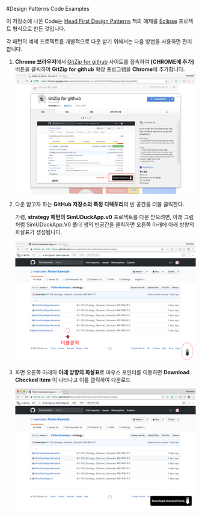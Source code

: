 #Design Patterns Code Examples

이 저장소에 나온 Code는 [Head First Design Patterns](http://shop.oreilly.com/product/9780596007126.do) 책의 예제를 [Eclipse](https://www.eclipse.org/eclipseide/) 프로젝트 형식으로 만든 것입니다.

각 패턴의 예제 프로젝트를 개별적으로 다운 받기 위해서는 다음 방법을 사용하면 편리합니다.

1. **Chrome 브라우저**에서 [GitZip for github](https://chrome.google.com/webstore/detail/gitzip-for-github/ffabmkklhbepgcgfonabamgnfafbdlkn) 사이트를 접속하여 **[CHROME에 추가]** 버튼을 클릭하여 **GitZip for github** 확장 프로그램을 **Chrome**에 추가합니다.
![DownGit 예제](figure/gitzip-install.png)
2. 다운 받고자 하는 **GitHub 저장소의 특정 디렉토리**의 빈 공간을 더블 클릭한다.

	가령, **strategy 패턴의 SimUDuckApp.v0** 프로젝트를 다운 받으려면, 아래 그림처럼 SimUDuckApp.V0 폴더 행의 빈공간을 클릭하면 오른쪽 아래에 아래 방향의 화살표가 생성됩니다.

	![DownGit 예제](figure/git-folder-download1.png) 

3. 화면 오른쪽 아래의 **아래 방향의 화살표**로 마우스 포인터를 이동하면 **Download Checked Item** 이 나타나고 이를 클릭하여 다운로드

	![DownGit 예제](figure/git-folder-download2.png) 